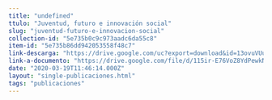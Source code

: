 ```yaml
---
title: "undefined"
ttulo: "Juventud, futuro e innovación social"
slug: "juventud-futuro-e-innovacion-social"
collection-id: "5e735b0c9c973aadc6da55c8"
item-id: "5e735b86dd942053558f48c7"
link-descarga: "https://drive.google.com/uc?export=download&id=13ovuVUuTWebZpXlXrIoUTpd2FJ8qmui2"
link-a-documento: "https://drive.google.com/file/d/115ir-E76VoZ8YdPewkNaL0dqIxIi0F6J/view?usp=sharing"
date: "2020-03-19T11:46:14.000Z"
layout: "single-publicaciones.html"
tags: "publicaciones"
---
```



